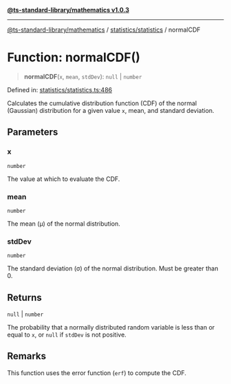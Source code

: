 [**@ts-standard-library/mathematics v1.0.3**](../../../README.md)

***

[@ts-standard-library/mathematics](../../../README.md) / [statistics/statistics](../README.md) / normalCDF

# Function: normalCDF()

> **normalCDF**(`x`, `mean`, `stdDev`): `null` \| `number`

Defined in: [statistics/statistics.ts:486](https://github.com/gabaudette/ts-stdlib/blob/be448e6a9d9c20c6c2f27f6550ce4e65fc8c9b89/packages/mathematics/src/statistics/statistics.ts#L486)

Calculates the cumulative distribution function (CDF) of the normal (Gaussian) distribution
for a given value `x`, mean, and standard deviation.

## Parameters

### x

`number`

The value at which to evaluate the CDF.

### mean

`number`

The mean (μ) of the normal distribution.

### stdDev

`number`

The standard deviation (σ) of the normal distribution. Must be greater than 0.

## Returns

`null` \| `number`

The probability that a normally distributed random variable is less than or equal to `x`,
         or `null` if `stdDev` is not positive.

## Remarks

This function uses the error function (`erf`) to compute the CDF.
